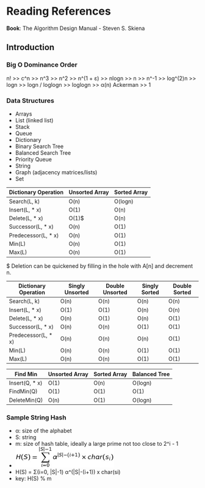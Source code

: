 # Reading References
**Book**: The Algorithm Design Manual - Steven S. Skiena

## Introduction

### Big O Dominance Order
n! >> c^n >> n^3 >> n^2 >> n^(1 + ε) >> nlogn >> n >> n^-1 >> log^(2)n >> logn >> logn / loglogn >> loglogn >> α(n) Ackerman >> 1

### Data Structures
- Arrays
- List (linked list)
- Stack
- Queue
- Dictionary
- Binary Search Tree
- Balanced Search Tree
- Priority Queue
- String
- Graph (adjacency matrices/lists)
- Set

Dictionary Operation | Unsorted Array | Sorted Array
--- | --- | ---
Search(L, k) | O(n) | O(logn)
Insert(L, * x) | O(1) | O(n)
Delete(L, * x) | O(1)$ | O(n)
Successor(L, * x) | O(n) | O(1)
Predecessor(L, * x) | O(n) | O(1)
Min(L) | O(n) | O(1)
Max(L) | O(n) | O(1)

$ Deletion can be quickened by filling in the hole with A[n] and decrement n.

Dictionary Operation | Singly Unsorted | Double Unsorted | Singly Sorted | Double Sorted
--- | --- | --- | --- | ---
Search(L, k) | O(n) | O(n) | O(n) | O(n)
Insert(L, * x) | O(1) | O(1) | O(n) | O(n)
Delete(L, * x) | O(n) | O(1) | O(n) | O(1)
Successor(L, * x) | O(n) | O(n) | O(1) | O(1)
Predecessor(L, * x) | O(n) | O(n) | O(n) | O(1)
Min(L) | O(n) | O(n) | O(1) | O(1)
Max(L) | O(n) | O(n) | O(1) | O(1)

Find Min | Unsorted Array | Sorted Array | Balanced Tree
--- | --- | --- | ---
Insert(Q, * x) | O(1) | O(n) | O(logn)
FindMin(Q) | O(1) | O(1) | O(1)
DeleteMin(Q) | O(n) | O(1) | O(logn)

### Sample String Hash



- α: size of the alphabet
- S: string
- m: size of hash table, ideally a large prime not too close to 2^i - 1
- ![H(S) = \sum_{i=0}^{|S|-1}  \alpha^{|S|-(i+1)} \times char(s_i)][str_hash]
- H(S) = Σ(i=0, |S|-1) α^(|S|-(i+1)) x char(si)
- key: H(S) % m

[str_hash]: assets/str_hash.png "String Hash Equation"
